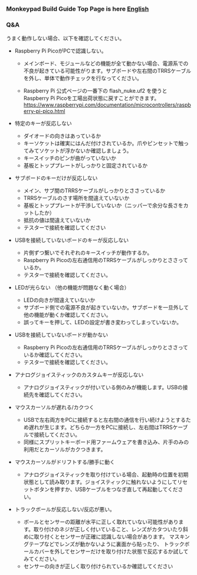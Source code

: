 ### Monkeypad Build Guide Top Page is here [English](01_build_guide.md)

### Q&A
うまく動作しない場合、以下を確認してください。
- Raspberry Pi PicoがPCで認識しない。
  - メインボード、モジュールなどの機能が全て動かない場合、電源系での不良が起きている可能性がります。サブボードや左右間のTRRSケーブルを外し、単体で動作チェックを行なってください。

  - Raspberry Pi 公式ページの一番下の flash_nuke.uf2 を使うとRaspberry Pi Picoを工場出荷状態に戻すことができます。
https://www.raspberrypi.com/documentation/microcontrollers/raspberry-pi-pico.html

- 特定のキーが反応しない
  - ダイオードの向きはあっているか
  - キーソケットは確実にはんだ付けされているか。爪やピンセットで触ってみてソケットが浮かないか確認しましょう。
  - キースイッチのピンが曲がっていないか
  - 基板とトッププレートがしっかりと固定されているか

- サブボードのキーだけが反応しない
  - メイン、サブ間のTRRSケーブルがしっかりとささっているか
  - TRRSケーブルのさす場所を間違えていないか
  - 基板とトッププレートが干渉していないか（ニッパーで余分な長さをカットしたか）
  - 抵抗の値は間違えていないか
  - テスターで接続を確認してください

- USBを接続していないボードのキーが反応しない
  - 片側ずつ繋いでそれぞれのキースイッチが動作するか。
  - Raspberry Pi Picoの左右通信用のTRRSケーブルがしっかりとささっているか。
  - テスターで接続を確認してください。

- LEDが光らない
（他の機能が問題なく動く場合）
  - LEDの向きが間違えていないか
  - サブボード側での電源不良が起きていないか。サブボードを一旦外して他の機能が動くか確認してください。
  - 誤ってキーを押して、LEDの設定が書き変わってしまっていないか。

- USBを接続していないボードが動かない
  - Raspberry Pi Picoの左右通信用のTRRSケーブルがしっかりとささっているか確認してください。
  - テスターで接続を確認してください。

- アナログジョイスティックのカスタムキーが反応しない
  - アナログジョイスティックが付いている側のみが機能します。USBの接続先を確認してください。

- マウスカーソルが遅れる/カクつく
  - USBで左右両方をPCに接続すると左右間の通信を行い続けようとするため遅れが生じます。どちらか一方をPCに接続し、左右間はTRRSケーブルで接続してください。
  - 同様にスプリットキーボード用ファームウェアを書き込み、片手のみの利用だとカーソルがカクつきます。

- マウスカーソルがドリフトする/勝手に動く
  - アナログジョイスティックを取り付けている場合、起動時の位置を初期状態として読み取ります。ジョイスティックに触れないようにしてリセットボタンを押すか、USBケーブルをつなぎ直して再起動してください。

- トラックボールが反応しない/反応が悪い。
  - ボールとセンサーの距離が水平に正しく取れていない可能性があります。取り付けのネジが正しく付いていること、レンズがカタついたり斜めに取り付くとセンサーが正確に認識しない場合があります。
  マスキングテープなどでレンズが動かないように裏面から貼ったり、
  トラックボールカバーを外してセンサーだけを取り付けた状態で反応するか試してみてください。
  - センサーの向きが正しく取り付けられているか確認してください
